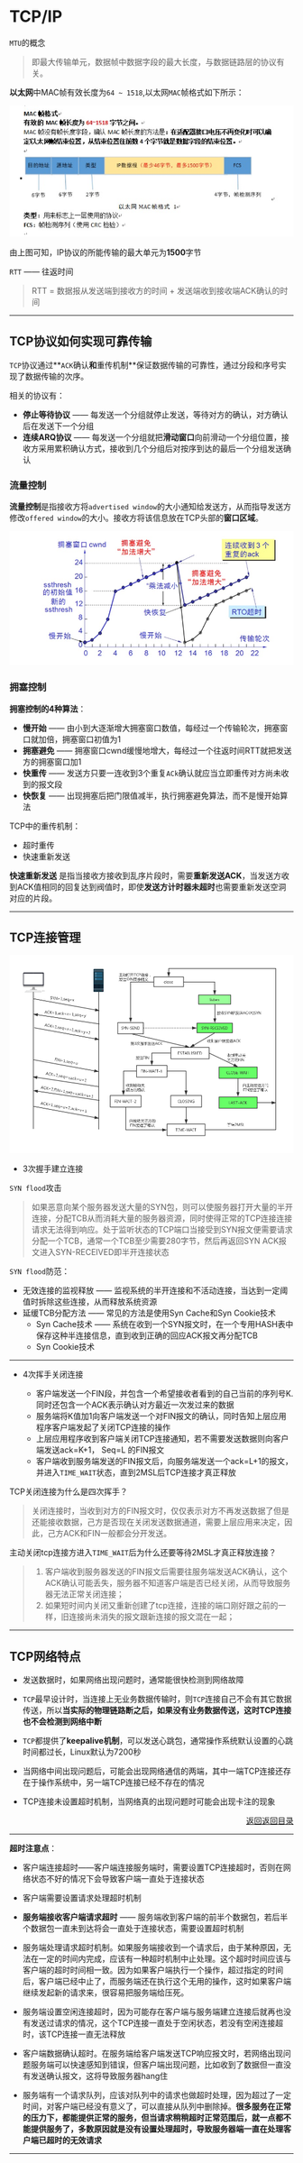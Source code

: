 # <a name="top">TCP/IP</a>



`MTU`的概念

> 即最大传输单元，数据帧中数据字段的最大长度，与数据链路层的协议有关。

**以太网**中MAC帧有效长度为`64 ~ 1518`,以太网`MAC`帧格式如下所示：

![](https://github.com/HurricanGod/Home/blob/master/network/img/mac.jpg)

由上图可知，IP协议的所能传输的最大单元为**1500**字节



`RTT` —— 往返时间

> RTT = 数据报从发送端到接收方的时间 + 发送端收到接收端ACK确认的时间

-----

## TCP协议如何实现可靠传输

`TCP`协议通过**`ACK`确认**和**重传机制**保证数据传输的可靠性，通过分段和序号实现了数据传输的次序。

相关的协议有：

+ **停止等待协议** —— 每发送一个分组就停止发送，等待对方的确认，对方确认后在发送下一个分组
+ **连续ARQ协议** —— 每发送一个分组就把**滑动窗口**向前滑动一个分组位置，接收方采用累积确认方式，接收到几个分组后对按序到达的最后一个分组发送确认



### 流量控制

**流量控制**是指接收方将`advertised window`的大小通知给发送方，从而指导发送方修改`offered window`的大小。接收方将该信息放在TCP头部的**窗口区域**。

![](https://github.com/HurricanGod/Home/blob/master/network/img/ctr.jpg)



### 拥塞控制

**拥塞控制的4种算法**：

+ **慢开始** —— 由小到大逐渐增大拥塞窗口数值，每经过一个传输轮次，拥塞窗口就加倍，拥塞窗口初值为1
+ **拥塞避免** —— 拥塞窗口cwnd缓慢地增大，每经过一个往返时间RTT就把发送方的拥塞窗口加1
+ **快重传** —— 发送方只要一连收到3个重复`ACk`确认就应当立即重传对方尚未收到的报文段
+ **快恢复** —— 出现拥塞后把门限值减半，执行拥塞避免算法，而不是慢开始算法



TCP中的重传机制：

+ 超时重传
+ 快速重新发送



**快速重新发送** 是指当接收方接收到乱序片段时，需要**重新发送ACK**，当发送方收到ACK值相同的回复达到阀值时，即使**发送方计时器未超时**也需要重新发送空洞对应的片段。



----

## TCP连接管理

![](https://github.com/HurricanGod/Home/blob/master/network/img/tcp-connect.jpg)

+ 3次握手建立连接

  


`SYN flood`攻击

> 如果恶意向某个服务器发送大量的SYN包，则可以使服务器打开大量的半开连接，分配TCB从而消耗大量的服务器资源，同时使得正常的TCP连接连接请求无法得到响应。处于监听状态的TCP端口当接受到SYN报文便需要请求分配一个TCB，通常一个TCB至少需要280字节，然后再返回SYN ACK报文进入SYN-RECEIVED即半开连接状态

`SYN flood`防范：

+ 无效连接的监视释放 —— 监视系统的半开连接和不活动连接，当达到一定阈值时拆除这些连接，从而释放系统资源
+ 延缓TCB分配方法 —— 常见的方法是使用Syn Cache和Syn Cookie技术
  + Syn Cache技术 —— 系统在收到一个SYN报文时，在一个专用HASH表中保存这种半连接信息，直到收到正确的回应ACK报文再分配TCB
  + Syn Cookie技术

----


+ 4次挥手关闭连接

  + 客户端发送一个FIN段，并包含一个希望接收者看到的自己当前的序列号K. 同时还包含一个ACK表示确认对方最近一次发过来的数据
  + 服务端将K值加1向客户端发送一个对FIN报文的确认，同时告知上层应用程序客户端发起了关闭TCP连接的操作
  + 上层应用程序收到客户端关闭TCP连接通知，若不需要发送数据则向客户端发送ack=K+1， Seq=L 的FIN报文
  + 客户端收到服务端发送的FIN报文后，向服务端发送一个ack=L+1的报文，并进入`TIME_WAIT`状态，直到2MSL后TCP连接才真正释放




TCP关闭连接为什么是四次挥手？

> 关闭连接时，当收到对方的FIN报文时，仅仅表示对方不再发送数据了但是还能接收数据，己方是否现在关闭发送数据通道，需要上层应用来决定，因此，己方ACK和FIN一般都会分开发送。



主动关闭tcp连接方进入`TIME_WAIT`后为什么还要等待2MSL才真正释放连接？

> 1. 客户端收到服务器发送的FIN报文后需要往服务端发送ACK确认，这个ACK确认可能丢失，服务器不知道客户端是否已经关闭，从而导致服务器无法正常关闭连接；
> 2. 如果短时间内关闭又重新创建了tcp连接，连接的端口刚好跟之前的一样，旧连接尚未消失的报文跟新连接的报文混在一起；
>
> 



----

## <a name="feature">TCP网络特点</a>

+ 发送数据时，如果网络出现问题时，通常能很快检测到网络故障


+ `TCP`最早设计时，当连接上无业务数据传输时，则`TCP`连接自己不会有其它数据传送，所以**当实际的物理链路断之后，如果没有业务数据传送，这时TCP连接也不会检测到网络中断**


+ `TCP`都提供了**keepalive机制**，可以发送心跳包，通常操作系统默认设置的心跳时间都过长，Linux默认为7200秒


+ 当网络中间出现问题后，可能会出现网络通信的两端，其中一端TCP连接还存在于操作系统中，另一端TCP连接已经不存在的情况


+ TCP连接未设置超时机制，当网络真的出现问题时可能会出现卡注的现象




<p align="right"><a href="#">返回</a><a href="#top">返回目录</a></p>



----

**超时注意点**：

+ 客户端连接超时——客户端连接服务端时，需要设置TCP连接超时，否则在网络状态不好的情况下会导致客户端一直处于连接状态


+ 客户端需要设置请求处理超时机制


+ **服务端接收客户端请求超时** —— 服务端收到客户端的前半个数据包，若后半个数据包一直未到达将会一直处于连接状态，需要设置超时机制


+ 服务端处理请求超时机制。如果服务端接收到一个请求后，由于某种原因，无法在一定的时间内完成，应该有一种超时机制中止处理。这个超时时间应该与客户端的超时时间相一致。因为如果客户端执行一个操作，超过指定的时间后，客户端已经中止了，而服务端还在执行这个无用的操作，这时如果客户端继续发起新的请求来，很容易把服务端给压死。


+ 服务端设置空闲连接超时，因为可能存在客户端与服务端建立连接后就再也没有发送过请求的情况，这个TCP连接一直处于空闲状态，若没有空闲连接超时，该TCP连接一直无法释放


+ 客户端数据确认超时。在服务端给客户端发送TCP响应报文时，若网络出现问题服务端可以快速感知到错误，但客户端出现问题，比如收到了数据但一直没有发送确认报文，这将导致服务器hang住


+ 服务端有一个请求队列，应该对队列中的请求也做超时处理，因为超过了一定时间，对客户端已经没有意义了，可以直接从队列中删除掉。**很多服务在正常的压力下，都能提供正常的服务，但当请求稍稍超时正常范围后，就一点都不能提供服务了，多数原因就是没有设置处理超时，导致服务器端一直在处理客户端已超时的无效请求**







------

